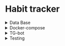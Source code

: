 # Habit tracker

<details>
<summary>Data Base</summary>
<br>

In this project a PostgreSQL data base is applied. In order to start data base from docker container it is required to download a PostgreSQL docker image with the command:

```
docker pull postgres
```

To start the data base run the command:

```
docker run --name=habbit-db -e POSTGRES_PASSWORD='qwerty' -p 5432:5432 -d --rm postgres
```

To create migration files run the command:

```
migrate create -ext sql -dir ./migrations -seq init
```

To make migration via the migration file run the command:

```
migrate -path ./migrations -database 'postgres://postgres:qwerty@localhost:5432/postgres?sslmode=disable' up
```

To delete tables from the data base run the command:

```
migrate -path ./migrations -database 'postgres://postgres:qwerty@localhost:5432/postgres?sslmode=disable' down
```

To enter the data base run the command:

```
docker exec -it 0b3c8bef7b3d /bin/bash
```

Then inside the postgres docker container run the command:

```
psql -U postgres
```

Inside the postgres environment, to check all the tables run the command:

```
\d
```

In case of errors with migration and db becomes dirty, enter the data base and do the next:

```
select * from schema_migrations;
```

```
update schema_migrations set dirty =false where version=XXXX;
```

</details>

<details>
<summary>Docker-compose</summary>
<br>

To start the docker compose for the first time run the command:

```
docker-compose -f build/docker-compose.yml up --build habit-tracker
```

When docker containers are built run the command without --build flag:

```
docker-compose -f build/docker-compose.yml up habit-tracker
```

</details>

<details>
<summary>TG-bot</summary>
<br>

To run the telegram-bot service run the command:

```
./tg-bot-habit -tg-bot-token 'token'
```

</details>


<details>
<summary>Testing</summary>
<br>

The project is tested with unit testing and mocks

If the code logic is changed and test mocks and test funcs need to be updated accordingly, do the following:

    <details>
    <summary>Mock service</summary>
    <br>

    In order to generate the service layer mock do the following:

    1. Open the project in the terminal

    2. Go to directory of the service layer

    3. Run the command:

    ```
    go generate
    ```

    This command will regenerate the mock service

    4. Check if the unit tests needs to be updated accordning to updated logic

    </details>



</details>


